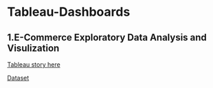 # Tableau-Dashboards

1.E-Commerce Exploratory Data Analysis and Visulization
---

[Tableau story here](https://public.tableau.com/profile/hui.huang5946#!/vizhome/E-commerceExploratoryDataAnalysis/Story1)

[Dataset](https://www.kaggle.com/carrie1/ecommerce-data)

